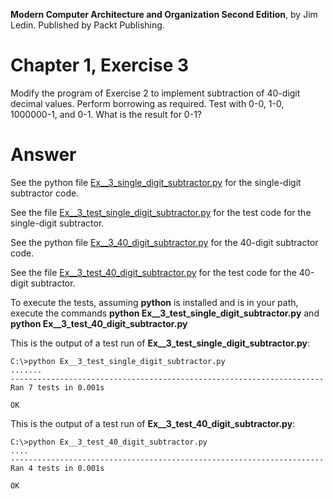__Modern Computer Architecture and Organization Second Edition__, by Jim Ledin. Published by Packt Publishing.
# Chapter 1, Exercise 3

Modify the program of Exercise 2 to implement subtraction of 40-digit decimal values. Perform borrowing as required. Test with 0-0, 1-0, 1000000-1, and 0-1. What is the result for 0-1?

# Answer
See the python file [Ex__3_single_digit_subtractor.py](src/Ex__3_single_digit_subtractor.py) for the single-digit subtractor code.

See the file [Ex__3_test_single_digit_subtractor.py](src/Ex__3_test_single_digit_subtractor.py) for the test code for the single-digit subtractor.

See the python file [Ex__3_40_digit_subtractor.py](src/Ex__3_40_digit_subtractor.py) for the 40-digit subtractor code.

See the file [Ex__3_test_40_digit_subtractor.py](src/Ex__3_test_40_digit_subtractor.py) for the test code for the 40-digit subtractor.

To execute the tests, assuming **python** is installed and is in your path, execute the commands **python Ex__3_test_single_digit_subtractor.py** and **python Ex__3_test_40_digit_subtractor.py**

This is the output of a test run of **Ex__3_test_single_digit_subtractor.py**:
```
C:\>python Ex__3_test_single_digit_subtractor.py
.......
----------------------------------------------------------------------
Ran 7 tests in 0.001s

OK
```
This is the output of a test run of **Ex__3_test_40_digit_subtractor.py**:
```
C:\>python Ex__3_test_40_digit_subtractor.py
....
----------------------------------------------------------------------
Ran 4 tests in 0.001s

OK
```
